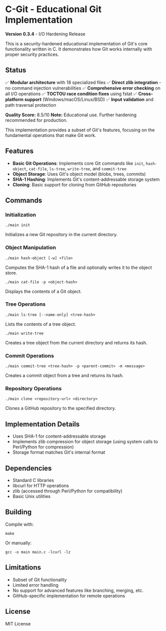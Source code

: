 # C-Git - Educational Git Implementation

**Version 0.3.4** - I/O Hardening Release

This is a security-hardened educational implementation of Git's core functionality written in C. It demonstrates how Git works internally with proper security practices.

## Status

✅ **Modular architecture** with 18 specialized files
✅ **Direct zlib integration** - no command injection vulnerabilities
✅ **Comprehensive error checking** on all I/O operations
✅ **TOCTOU race condition fixes** using fstat
✅ **Cross-platform support** (Windows/macOS/Linux/BSD)
✅ **Input validation** and path traversal protection

**Quality Score:** 8.5/10
**Note:** Educational use. Further hardening recommended for production.

This implementation provides a subset of Git's features, focusing on the fundamental operations that make Git work.

## Features

- **Basic Git Operations**: Implements core Git commands like `init`, `hash-object`, `cat-file`, `ls-tree`, `write-tree`, and `commit-tree`
- **Object Storage**: Uses Git's object model (blobs, trees, commits)
- **SHA-1 Hashing**: Implements Git's content-addressable storage system
- **Cloning**: Basic support for cloning from GitHub repositories

## Commands

### Initialization
```
./main init
```
Initializes a new Git repository in the current directory.

### Object Manipulation
```
./main hash-object [-w] <file>
```
Computes the SHA-1 hash of a file and optionally writes it to the object store.

```
./main cat-file -p <object-hash>
```
Displays the contents of a Git object.

### Tree Operations
```
./main ls-tree [--name-only] <tree-hash>
```
Lists the contents of a tree object.

```
./main write-tree
```
Creates a tree object from the current directory and returns its hash.

### Commit Operations
```
./main commit-tree <tree-hash> -p <parent-commit> -m <message>
```
Creates a commit object from a tree and returns its hash.

### Repository Operations
```
./main clone <repository-url> <directory>
```
Clones a GitHub repository to the specified directory.

## Implementation Details

- Uses SHA-1 for content-addressable storage
- Implements zlib compression for object storage (using system calls to Perl/Python for compression)
- Storage format matches Git's internal format

## Dependencies

- Standard C libraries
- libcurl for HTTP operations
- zlib (accessed through Perl/Python for compatibility)
- Basic Unix utilities

## Building

Compile with:
```
make
```

Or manually:
```
gcc -o main main.c -lcurl -lz
```

## Limitations

- Subset of Git functionality
- Limited error handling
- No support for advanced features like branching, merging, etc.
- GitHub-specific implementation for remote operations

## License

MIT License